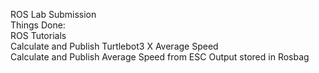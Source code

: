 ROS Lab Submission
\
Things Done:\
ROS Tutorials\
Calculate and Publish Turtlebot3 X Average Speed\
Calculate and Publish Average Speed from ESC Output stored in Rosbag
